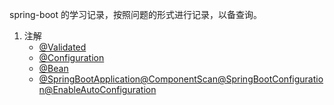 spring-boot 的学习记录，按照问题的形式进行记录，以备查询。


1.  注解
    * [@Validated](./annotation/validate.md)
    * [@Configuration](./annotaion/configuration.md)
    * [@Bean](./annotation/bean.md)
    * [@SpringBootApplication@ComponentScan@SpringBootConfiguration@EnableAutoConfiguration](./annotation/springBootApplication.md)
